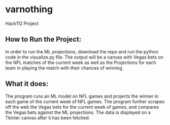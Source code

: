 # varnothing
Hack112 Project

## How to Run the Project:
In order to run the ML projections, download the repo and run the python code in the visualize.py file. The output will be a canvas with Vegas bets on the NFL matches of the current week as well as the Projections for each team in playing the match with their chances of winning.

## What it does:
The program runs an ML model on NFL games and projects the winner in each game of the current week of NFL games. The program further scrapes off the web the Vegas bets for the current week of games, and compares the Vegas bets against the ML projections. The data is displayed on a Tkinter canvas after it has been fetched. 
